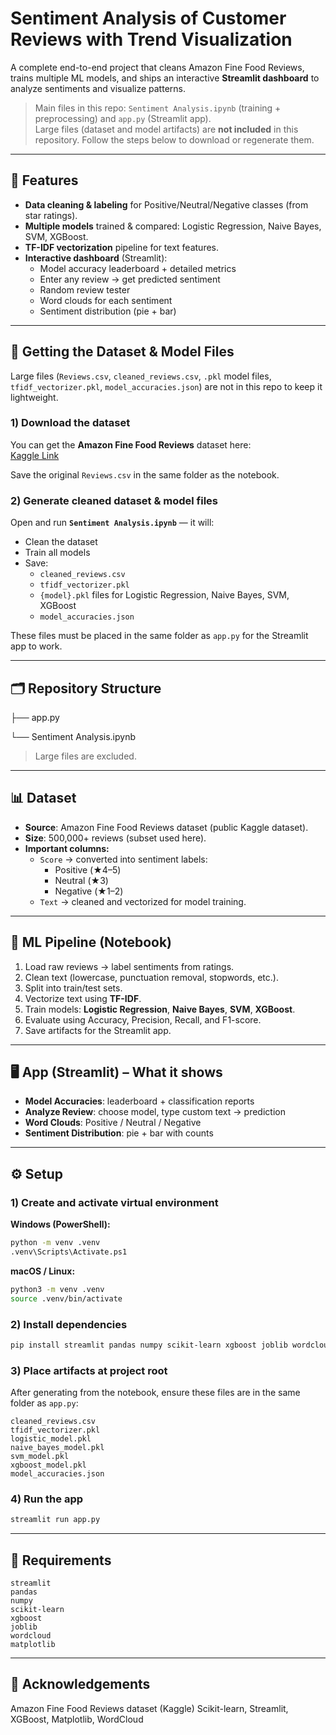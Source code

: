 # Sentiment Analysis of Customer Reviews with Trend Visualization

A complete end-to-end project that cleans Amazon Fine Food Reviews, trains multiple ML models, and ships an interactive **Streamlit dashboard** to analyze sentiments and visualize patterns.

> Main files in this repo: `Sentiment Analysis.ipynb` (training + preprocessing) and `app.py` (Streamlit app).  
> Large files (dataset and model artifacts) are **not included** in this repository. Follow the steps below to download or regenerate them.

---

## 🚀 Features

- **Data cleaning & labeling** for Positive/Neutral/Negative classes (from star ratings).
- **Multiple models** trained & compared: Logistic Regression, Naive Bayes, SVM, XGBoost.
- **TF-IDF vectorization** pipeline for text features.
- **Interactive dashboard** (Streamlit):
  - Model accuracy leaderboard + detailed metrics
  - Enter any review → get predicted sentiment
  - Random review tester
  - Word clouds for each sentiment
  - Sentiment distribution (pie + bar)

---

## 📂 Getting the Dataset & Model Files

Large files (`Reviews.csv`, `cleaned_reviews.csv`, `.pkl` model files, `tfidf_vectorizer.pkl`, `model_accuracies.json`) are not in this repo to keep it lightweight.

### 1) Download the dataset
You can get the **Amazon Fine Food Reviews** dataset here:  
[Kaggle Link](https://www.kaggle.com/datasets/snap/amazon-fine-food-reviews)

Save the original `Reviews.csv` in the same folder as the notebook.

### 2) Generate cleaned dataset & model files
Open and run **`Sentiment Analysis.ipynb`** — it will:
- Clean the dataset
- Train all models
- Save:
  - `cleaned_reviews.csv`
  - `tfidf_vectorizer.pkl`
  - `{model}.pkl` files for Logistic Regression, Naive Bayes, SVM, XGBoost
  - `model_accuracies.json`

These files must be placed in the same folder as `app.py` for the Streamlit app to work.

---

## 🗂️ Repository Structure
├── app.py

└── Sentiment Analysis.ipynb
> Large files are excluded.

---

## 📊 Dataset

- **Source**: Amazon Fine Food Reviews dataset (public Kaggle dataset).
- **Size**: 500,000+ reviews (subset used here).
- **Important columns:**
  - `Score` → converted into sentiment labels:
    - Positive (★4–5)
    - Neutral (★3)
    - Negative (★1–2)
  - `Text` → cleaned and vectorized for model training.

---

## 🔬 ML Pipeline (Notebook)

1. Load raw reviews → label sentiments from ratings.  
2. Clean text (lowercase, punctuation removal, stopwords, etc.).  
3. Split into train/test sets.  
4. Vectorize text using **TF-IDF**.  
5. Train models: **Logistic Regression**, **Naive Bayes**, **SVM**, **XGBoost**.  
6. Evaluate using Accuracy, Precision, Recall, and F1-score.  
7. Save artifacts for the Streamlit app.

---

## 🖥️ App (Streamlit) – What it shows

- **Model Accuracies**: leaderboard + classification reports
- **Analyze Review**: choose model, type custom text → prediction
- **Word Clouds**: Positive / Neutral / Negative
- **Sentiment Distribution**: pie + bar with counts

---

## ⚙️ Setup

### 1) Create and activate virtual environment

**Windows (PowerShell):**
```bash
python -m venv .venv
.venv\Scripts\Activate.ps1
```
**macOS / Linux:**
```bash
python3 -m venv .venv
source .venv/bin/activate
```

### 2) Install dependencies
```bash
pip install streamlit pandas numpy scikit-learn xgboost joblib wordcloud matplotlib
```

### 3) Place artifacts at project root

After generating from the notebook, ensure these files are in the same folder as `app.py`:
```pgsql
cleaned_reviews.csv
tfidf_vectorizer.pkl
logistic_model.pkl
naive_bayes_model.pkl
svm_model.pkl
xgboost_model.pkl
model_accuracies.json
```

### 4) Run the app
```bash
streamlit run app.py
```

---

## 🧰 Requirements
```nginx
streamlit
pandas
numpy
scikit-learn
xgboost
joblib
wordcloud
matplotlib
```

---

## 🙌 Acknowledgements
Amazon Fine Food Reviews dataset (Kaggle)
Scikit-learn, Streamlit, XGBoost, Matplotlib, WordCloud
